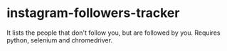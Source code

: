 # instagram-followers-tracker
It lists the people that don't follow you, but are followed by you.
Requires python, selenium and chromedriver.

